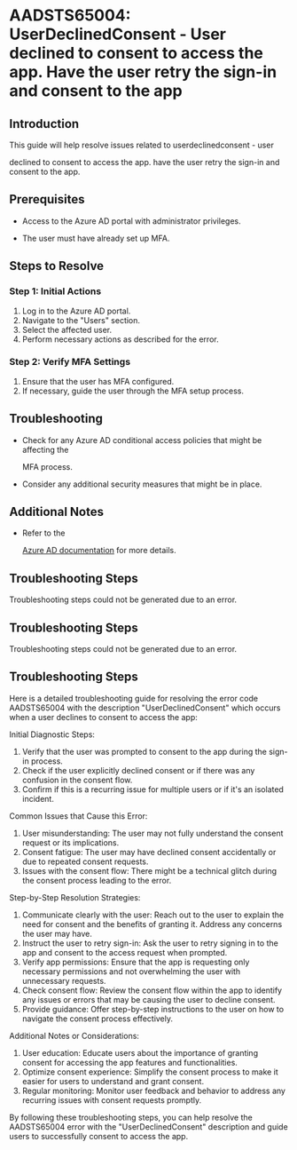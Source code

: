 # AADSTS65004: UserDeclinedConsent - User declined to consent to access the app. Have the user retry the sign-in and consent to the app


## Introduction

This guide will help resolve issues related to userdeclinedconsent - user

declined to consent to access the app. have the user retry the sign-in and
consent to the app.


## Prerequisites


* Access to the Azure AD portal with administrator privileges.

* The user must have already set up MFA.


## Steps to Resolve


### Step 1: Initial Actions

1. Log in to the Azure AD portal.
2. Navigate to the "Users" section.
3. Select the affected user.
4. Perform necessary actions as described for the error.


### Step 2: Verify MFA Settings

1. Ensure that the user has MFA configured.
2. If necessary, guide the user through the MFA setup process.


## Troubleshooting


* Check for any Azure AD conditional access policies that might be affecting the

  MFA process.

* Consider any additional security measures that might be in place.


## Additional Notes


* Refer to the

  [Azure AD 
documentation](https://learn.microsoft.com/en-us/azure/active-directory/)
  for more details.


## Troubleshooting Steps

Troubleshooting steps could not be generated due to an error.


## Troubleshooting Steps

Troubleshooting steps could not be generated due to an error.


## Troubleshooting Steps

Here is a detailed troubleshooting guide for resolving the error code
AADSTS65004 with the description "UserDeclinedConsent" which occurs when a user
declines to consent to access the app:

Initial Diagnostic Steps:

1. Verify that the user was prompted to consent to the app during the sign-in
   process.
2. Check if the user explicitly declined consent or if there was any confusion
   in the consent flow.
3. Confirm if this is a recurring issue for multiple users or if it's an
   isolated incident.

Common Issues that Cause this Error:

1. User misunderstanding: The user may not fully understand the consent request
   or its implications.
2. Consent fatigue: The user may have declined consent accidentally or due to
   repeated consent requests.
3. Issues with the consent flow: There might be a technical glitch during the
   consent process leading to the error.

Step-by-Step Resolution Strategies:

1. Communicate clearly with the user: Reach out to the user to explain the need
   for consent and the benefits of granting it. Address any concerns the user
   may have.
2. Instruct the user to retry sign-in: Ask the user to retry signing in to the
   app and consent to the access request when prompted.
3. Verify app permissions: Ensure that the app is requesting only necessary
   permissions and not overwhelming the user with unnecessary requests.
4. Check consent flow: Review the consent flow within the app to identify any
   issues or errors that may be causing the user to decline consent.
5. Provide guidance: Offer step-by-step instructions to the user on how to
   navigate the consent process effectively.

Additional Notes or Considerations:

1. User education: Educate users about the importance of granting consent for
   accessing the app features and functionalities.
2. Optimize consent experience: Simplify the consent process to make it easier
   for users to understand and grant consent.
3. Regular monitoring: Monitor user feedback and behavior to address any
   recurring issues with consent requests promptly.

By following these troubleshooting steps, you can help resolve the AADSTS65004
error with the "UserDeclinedConsent" description and guide users to successfully
consent to access the app.